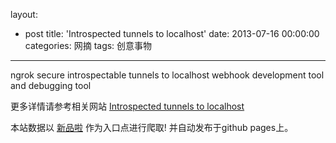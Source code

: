 layout: 
  - post 
title: 'Introspected tunnels to localhost' 
date: 2013-07-16 00:00:00 
categories: 网摘 
tags: 创意事物 
---

ngrok secure introspectable tunnels to localhost webhook development tool and debugging tool  

更多详情请参考相关网站 [Introspected tunnels to localhost](http://ngrok.com)  

本站数据以 [新品啦](http://xinpinla.com/) 作为入口点进行爬取! 并自动发布于github pages上。  
